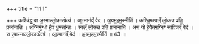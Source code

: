 +++
title = "11 1"

+++
कश्चि॑द्ध॒ वा अ॒स्माल्लो॒कात्प्रेत्य॑ । आ॒त्मान॑व्ँ वेद । अ॒यम॒हम॒स्मीति॑ । कश्चि॒थ्स्वल्ँ लो॒कन्न प्रति॒ प्रजा॑नाति ।  अ॒ग्निमु॑ग्धो है॒व धू॒मता॑न्तः । स्वल्ँ लो॒कन्न प्रति॒ प्रजा॑नाति । अथ॒ यो है॒वैतम॒ग्निꣳ सा॑वि॒त्रव्ँ वेद॑ ।  स ए॒वास्माल्लो॒कात्प्रेत्य॑ । आ॒त्मान॑व्ँ वेद॑ । अ॒यम॒हम॒स्मीति॑ ॥ 43 ॥


